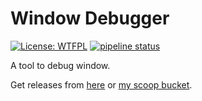 # Window Debugger
[![License: WTFPL](https://img.shields.io/badge/License-WTFPL-brightgreen.svg)](http://www.wtfpl.net/about/)
[![pipeline status](https://gitlab.sdlsj.net/lsj/windowdebugger/badges/master/pipeline.svg)](https://gitlab.sdlsj.net/lsj/windowdebugger/-/commits/master)

A tool to debug window.

Get releases from [here](https://gitlab.sdlsj.net/lsj/windowdebugger/-/releases) or [my scoop bucket](https://github.com/kkwpsv/ScoopBucket).